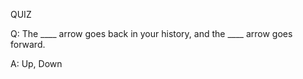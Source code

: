 
QUIZ

<p>
  Q: The ____ arrow goes back in your history, and the ____ arrow goes forward.
</p>
 
<p>
  A: Up, Down
</p>
